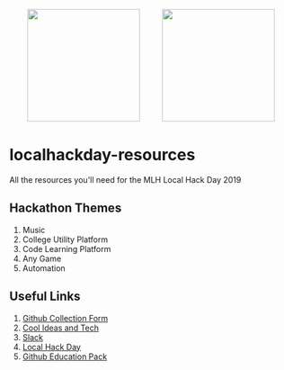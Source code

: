 <p align="center"><img src="https://raw.github.com/mlh-noida-2019/localhackday-resources/master/local_hack_day.svg?sanitize=true" width=200 height=200>&nbsp;&nbsp;&nbsp;&nbsp;&nbsp;&nbsp;&nbsp;&nbsp;&nbsp;&nbsp;<img src="https://raw.github.com/mlh-noida-2019/localhackday-resources/master/mlh.svg?sanitize=true" width=200 height=200></p>

# localhackday-resources
All the resources you'll need for the MLH Local Hack Day 2019

## Hackathon Themes
1. Music
1. College Utility Platform
1. Code Learning Platform
1. Any Game
1. Automation


## Useful Links

1. [Github Collection Form](https://bit.ly/2rfHkjK)
1. [Cool Ideas and Tech](https://gist.github.com/itaditya/b32646e1cc7493c8d71fa680a5c729c5)
1. [Slack](https://lhd.mlh.io/slack)
1. [Local Hack Day](https://localhackday.mlh.io/live)
1. [Github Education Pack](https://education.github.com/pack)


